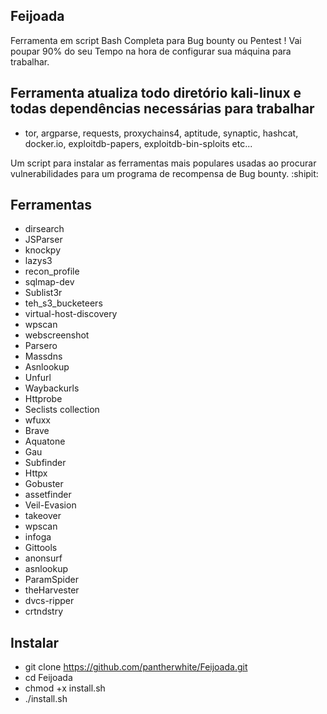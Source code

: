 ## **Feijoada**
Ferramenta em script Bash Completa para Bug bounty ou Pentest ! Vai poupar 90% do seu Tempo na hora de configurar sua máquina para trabalhar.


## Ferramenta atualiza todo diretório kali-linux e todas dependências necessárias para trabalhar
   - tor, argparse, requests, proxychains4, aptitude, synaptic, hashcat, docker.io, exploitdb-papers, exploitdb-bin-sploits etc...

Um script para instalar as ferramentas mais populares usadas ao procurar vulnerabilidades para um programa de recompensa de Bug bounty. :shipit:


## **Ferramentas**


- dirsearch
- JSParser
- knockpy
- lazys3
- recon_profile
- sqlmap-dev
- Sublist3r
- teh_s3_bucketeers
- virtual-host-discovery
- wpscan
- webscreenshot
- Parsero
- Massdns
- Asnlookup
- Unfurl
- Waybackurls
- Httprobe
- Seclists collection
- wfuxx
- Brave
- Aquatone
- Gau
- Subfinder
- Httpx
- Gobuster
- assetfinder
- Veil-Evasion
- takeover
- wpscan
- infoga
- Gittools
- anonsurf
- asnlookup
- ParamSpider
- theHarvester
- dvcs-ripper
- crtndstry


## **Instalar**
- git clone https://github.com/pantherwhite/Feijoada.git
- cd Feijoada
- chmod +x install.sh
- ./install.sh
